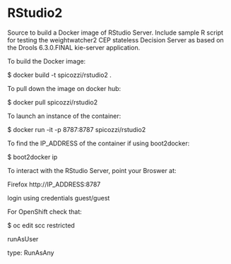 # RStudio2

Source to build a Docker image of RStudio Server. Include sample R script for testing the weightwatcher2 CEP stateless Decision Server as based on the Drools 6.3.0.FINAL kie-server application.

To build the Docker image:

$ docker build -t spicozzi/rstudio2 .

To pull down the image on docker hub:

$ docker pull spicozzi/rstudio2

To launch an instance of the container:

$ docker run -it -p 8787:8787 spicozzi/rstudio2

To find the IP_ADDRESS of the container if using boot2docker:

$ boot2docker ip

To interact with the RStudio Server, point your Broswer at:

Firefox http://IP_ADDRESS:8787

login using credentials guest/guest

For OpenShift check that:

$ oc edit scc restricted

runAsUser

type: RunAsAny


